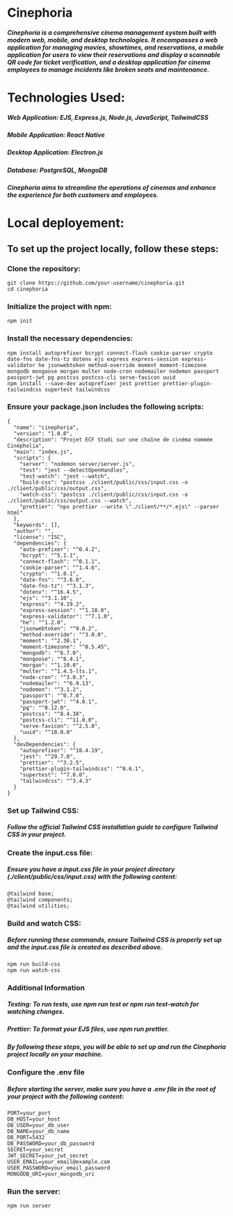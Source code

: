 # Cinephoria

##### Cinephoria is a comprehensive cinema management system built with modern web, mobile, and desktop technologies. It encompasses a web application for managing movies, showtimes, and reservations, a mobile application for users to view their reservations and display a scannable QR code for ticket verification, and a desktop application for cinema employees to manage incidents like broken seats and maintenance.

# Technologies Used:

##### Web Application: EJS, Express.js, Node.js, JavaScript, TailwindCSS
##### Mobile Application: React Native
##### Desktop Application: Electron.js
##### Database: PostgreSQL, MongoDB
##### Cinephoria aims to streamline the operations of cinemas and enhance the experience for both customers and employees.

# Local deployement:

## To set up the project locally, follow these steps:

### Clone the repository:
```
git clone https://github.com/your-username/cinephoria.git
cd cinephoria
```
### Initialize the project with npm:
```
npm init
```

### Install the necessary dependencies:
```
npm install autoprefixer bcrypt connect-flash cookie-parser crypto date-fns date-fns-tz dotenv ejs express express-session express-validator he jsonwebtoken method-override moment moment-timezone mongodb mongoose morgan multer node-cron nodemailer nodemon passport passport-jwt pg postcss postcss-cli serve-favicon uuid
npm install --save-dev autoprefixer jest prettier prettier-plugin-tailwindcss supertest tailwindcss
```
### Ensure your package.json includes the following scripts:
```
{
  "name": "cinephoria",
  "version": "1.0.0",
  "description": "Projet ECF Studi sur une chaîne de cinéma nommée Cinépholia",
  "main": "index.js",
  "scripts": {
    "server": "nodemon server/server.js",
    "test": "jest --detectOpenHandles",
    "test-watch": "jest --watch",
    "build-css": "postcss ./client/public/css/input.css -o ./client/public/css/output.css",
    "watch-css": "postcss ./client/public/css/input.css -o ./client/public/css/output.css --watch",
    "prettier": "npx prettier --write \"./client/**/*.ejs\" --parser html"
  },
  "keywords": [],
  "author": "",
  "license": "ISC",
  "dependencies": {
    "auto-prefixer": "^0.4.2",
    "bcrypt": "^5.1.1",
    "connect-flash": "^0.1.1",
    "cookie-parser": "^1.4.6",
    "crypto": "^1.0.1",
    "date-fns": "^3.6.0",
    "date-fns-tz": "^3.1.3",
    "dotenv": "^16.4.5",
    "ejs": "^3.1.10",
    "express": "^4.19.2",
    "express-session": "^1.18.0",
    "express-validator": "^7.1.0",
    "he": "^1.2.0",
    "jsonwebtoken": "^9.0.2",
    "method-override": "^3.0.0",
    "moment": "^2.30.1",
    "moment-timezone": "^0.5.45",
    "mongodb": "^6.7.0",
    "mongoose": "^8.4.1",
    "morgan": "^1.10.0",
    "multer": "^1.4.5-lts.1",
    "node-cron": "^3.0.3",
    "nodemailer": "^6.9.13",
    "nodemon": "^3.1.2",
    "passport": "^0.7.0",
    "passport-jwt": "^4.0.1",
    "pg": "^8.12.0",
    "postcss": "^8.4.38",
    "postcss-cli": "^11.0.0",
    "serve-favicon": "^2.5.0",
    "uuid": "^10.0.0"
  },
  "devDependencies": {
    "autoprefixer": "^10.4.19",
    "jest": "^29.7.0",
    "prettier": "^3.2.5",
    "prettier-plugin-tailwindcss": "^0.6.1",
    "supertest": "^7.0.0",
    "tailwindcss": "^3.4.3"
  }
}
```
### Set up Tailwind CSS:
##### Follow the official Tailwind CSS installation guide to configure Tailwind CSS in your project.

### Create the input.css file:
##### Ensure you have a input.css file in your project directory (./client/public/css/input.css) with the following content:
```
@tailwind base;
@tailwind components;
@tailwind utilities;
```
### Build and watch CSS:
#####  Before running these commands, ensure Tailwind CSS is properly set up and the input.css file is created as described above.
```
npm run build-css
npm run watch-css
```
### Additional Information
##### Testing: To run tests, use npm run test or npm run test-watch for watching changes.
##### Prettier: To format your EJS files, use npm run prettier.
##### By following these steps, you will be able to set up and run the Cinephoria project locally on your machine.

### Configure the .env file
##### Before starting the server, make sure you have a .env file in the root of your project with the following content:
```
PORT=your_port
DB_HOST=your_host
DB_USER=your_db_user
DB_NAME=your_db_name
DB_PORT=5432
DB_PASSWORD=your_db_password
SECRET=your_secret
JWT_SECRET=your_jwt_secret
USER_EMAIL=your_email@example.com
USER_PASSWORD=your_email_password
MONGODB_URI=your_mongodb_uri
```
### Run the server:
```
npm run server
```




